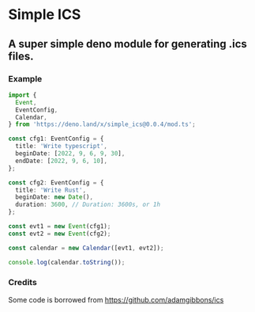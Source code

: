 # Simple ICS
## A super simple deno module for generating .ics files.

### Example
```typescript
import {
  Event,
  EventConfig,
  Calendar,
} from 'https://deno.land/x/simple_ics@0.0.4/mod.ts';

const cfg1: EventConfig = {
  title: 'Write typescript',
  beginDate: [2022, 9, 6, 9, 30],
  endDate: [2022, 9, 6, 10],
};

const cfg2: EventConfig = {
  title: 'Write Rust',
  beginDate: new Date(),
  duration: 3600, // Duration: 3600s, or 1h
};

const evt1 = new Event(cfg1);
const evt2 = new Event(cfg2);

const calendar = new Calendar([evt1, evt2]);

console.log(calendar.toString());
```

### Credits
Some code is borrowed from https://github.com/adamgibbons/ics
